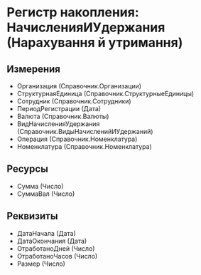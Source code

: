 ﻿# Регистр накопления: НачисленияИУдержания (Нарахування й утримання)

## Измерения

- Организация (Справочник.Организации)
- СтруктурнаяЕдиница (Справочник.СтруктурныеЕдиницы)
- Сотрудник (Справочник.Сотрудники)
- ПериодРегистрации (Дата)
- Валюта (Справочник.Валюты)
- ВидНачисленияУдержания (Справочник.ВидыНачисленийИУдержаний)
- Операция (Справочник.Номенклатура)
- Номенклатура (Справочник.Номенклатура)

## Ресурсы

- Сумма (Число)
- СуммаВал (Число)

## Реквизиты

- ДатаНачала (Дата)
- ДатаОкончания (Дата)
- ОтработаноДней (Число)
- ОтработаноЧасов (Число)
- Размер (Число)


